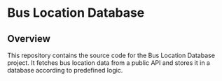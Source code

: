 # Bus Location Database

## Overview
This repository contains the source code for the Bus Location Database project. It fetches bus location data from a public API and stores it in a database according to predefined logic.
